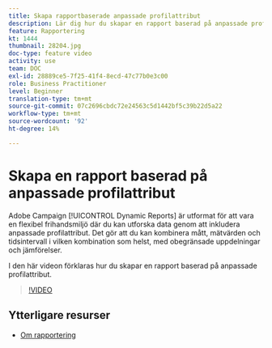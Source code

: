 ```yaml
---
title: Skapa rapportbaserade anpassade profilattribut
description: Lär dig hur du skapar en rapport baserad på anpassade profilattribut.
feature: Rapportering
kt: 1444
thumbnail: 28204.jpg
doc-type: feature video
activity: use
team: DOC
exl-id: 28889ce5-7f25-41f4-8ecd-47c77b0e3c00
role: Business Practitioner
level: Beginner
translation-type: tm+mt
source-git-commit: 07c2696cbdc72e24563c5d1442bf5c39b22d5a22
workflow-type: tm+mt
source-wordcount: '92'
ht-degree: 14%

---
```


# Skapa en rapport baserad på anpassade profilattribut

Adobe Campaign [!UICONTROL Dynamic Reports] är utformat för att vara en flexibel frihandsmiljö där du kan utforska data genom att inkludera anpassade profilattribut. Det gör att du kan kombinera mått, mätvärden och tidsintervall i vilken kombination som helst, med obegränsade uppdelningar och jämförelser.

I den här videon förklaras hur du skapar en rapport baserad på anpassade profilattribut.

>[!VIDEO](https://video.tv.adobe.com/v/28204?quality=12)

## Ytterligare resurser

* [Om rapportering](https://docs.adobe.com/content/help/en/campaign-standard/using/reporting/about-reporting/about-dynamic-reports.html)
